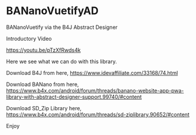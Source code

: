 # BANanoVuetifyAD
BANanoVuetify via the B4J Abstract Designer

Introductory Video

https://youtu.be/pTzXfRwds4k

Here we see what we can do with this library.

Download B4J from here, https://www.idevaffiliate.com/33168/74.html

Download BANano from here, https://www.b4x.com/android/forum/threads/banano-website-app-pwa-library-with-abstract-designer-support.99740/#content

Download SD_Zip Library here, https://www.b4x.com/android/forum/threads/sd-ziplibrary.90652/#content

Enjoy
